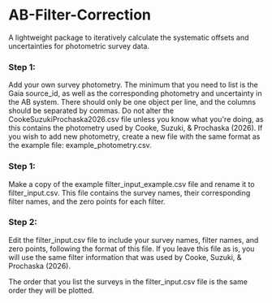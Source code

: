 # AB-Filter-Correction
A lightweight package to iteratively calculate the systematic offsets and uncertainties for photometric survey data.

### Step 1:
Add your own survey photometry. The minimum that you need to list is the Gaia
source_id, as well as the corresponding photometry and uncertainty in the AB system.
There should only be one object per line, and the columns should be separated by commas.
Do not alter the CookeSuzukiProchaska2026.csv file unless you know what you're doing,
as this contains the photometry used by Cooke, Suzuki, & Prochaska (2026). If you wish
to add new photometry, create a new file with the same format as the example file:
example_photometry.csv.

### Step 1:
Make a copy of the example filter_input_example.csv file 
and rename it to filter_input.csv. This file contains the survey
names, their corresponding filter names, and the zero points for
each filter.

### Step 2:
Edit the filter_input.csv file to include your survey names,
filter names, and zero points, following the format of this
file. If you leave this file as is, you will use the same
filter information that was used by Cooke, Suzuki, & Prochaska (2026).

The order that you list the surveys in the filter_input.csv file is the same order they will be plotted.